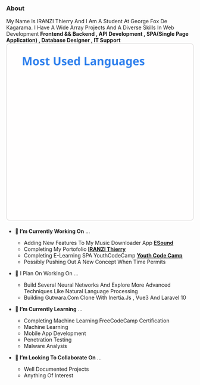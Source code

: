 ### About
<body style="text-transform: capitalize;">
My name is IRANZI Thierry and I am a student at George Fox De Kagarama. I have a wide array projects and a diverse skills in web development <b>Frontend && Backend , API development , SPA(Single Page Application) , Database Designer , IT Support</b>

<img src="me.svg" style="width: 100%; max-height:500px;"/>
 
- <b>🔭 I’m currently working on</b> ...
  * Adding New features to my music downloader app <a href="https://e-sound-54229c2685da.herokuapp.com"><b>eSound</b></a>
  * Completing my portofolio <a href="https://portofolio-thierry-5a2e529f5670.herokuapp.com/"><b>IRANZI Thierry</b></a>
  * Completing E-learning SPA YouthCodeCamp <a href="https://youth-code-camp-b3de8bd6f16f.herokuapp.com/"><b>Youth Code Camp</b></a>
  * Possibly pushing out a new concept when time permits

- 📔 I plan on working on ... 
  * Build several neural networks and explore more advanced techniques like natural language processing
  * Building Gutwara.com clone with inertia.js , vue3 and laravel 10 


- <b>🌱 I’m currently learning</b> ...
  * Completing Machine learning FreeCodeCamp certification
  * Machine Learning
  * Mobile App Development
  * Penetration Testing
  * Malware Analysis 

- <b>👯 I’m looking to collaborate on</b> ...
  * Well documented projects
  * Anything of interest
</body>
